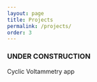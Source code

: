 ```yaml
---
layout: page
title: Projects
permalink: /projects/
order: 3
---
```


### UNDER CONSTRUCTION

Cyclic Voltammetry app
